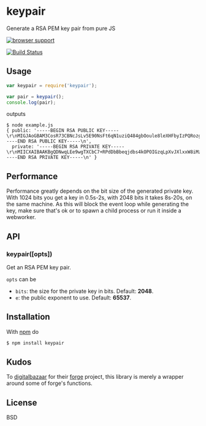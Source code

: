 # keypair

Generate a RSA PEM key pair from pure JS

[![browser support](https://ci.testling.com/juliangruber/keypair.png)](https://ci.testling.com/juliangruber/keypair)

[![Build Status](https://travis-ci.org/juliangruber/keypair.png?branch=master)](https://travis-ci.org/juliangruber/keypair)

## Usage

```js
var keypair = require('keypair');

var pair = keypair();
console.log(pair);
```

outputs

```
$ node example.js
{ public: '-----BEGIN RSA PUBLIC KEY-----\r\nMIGJAoGBAM3CosR73CBNcJsLv5E90NsFt6qN1uziQ484gbOoule8leXHFbyIzPQRozgEpSpi\r\nwhr6d2/c0CfZHEJ3m5tV0klxfjfM7oqjRMURnH/rmBjcETQ7qzIISZQ/iptJ3p7Gi78X5ZMh\r\nLNtDkUFU9WaGdiEb+SnC39wjErmJSfmGb7i1AgMBAAE=\r\n-----END RSA PUBLIC KEY-----\n',
  private: '-----BEGIN RSA PRIVATE KEY-----\r\nMIICXAIBAAKBgQDNwqLEe9wgTXCbC7+RPdDbBbeqjdbs4kOPOIGzqLpXvJXlxxW8iMz0EaM4\r\nBKUqYsIa+ndv3NAn2RxCd5ubVdJJcX43zO6Ko0TFEZx/65gY3BE0O6syCEmUP4qbSd6exou/\r\nF+WTISzbQ5FBVPVmhnYhG/kpwt/cIxK5iUn5hm+4tQIDAQABAoGBAI+8xiPoOrA+KMnG/T4j\r\nJsG6TsHQcDHvJi7o1IKC/hnIXha0atTX5AUkRRce95qSfvKFweXdJXSQ0JMGJyfuXgU6dI0T\r\ncseFRfewXAa/ssxAC+iUVR6KUMh1PE2wXLitfeI6JLvVtrBYswm2I7CtY0q8n5AGimHWVXJP\r\nLfGV7m0BAkEA+fqFt2LXbLtyg6wZyxMA/cnmt5Nt3U2dAu77MzFJvibANUNHE4HPLZxjGNXN\r\n+a6m0K6TD4kDdh5HfUYLWWRBYQJBANK3carmulBwqzcDBjsJ0YrIONBpCAsXxk8idXb8jL9a\r\nNIg15Wumm2enqqObahDHB5jnGOLmbasizvSVqypfM9UCQCQl8xIqy+YgURXzXCN+kwUgHinr\r\nutZms87Jyi+D8Br8NY0+Nlf+zHvXAomD2W5CsEK7C+8SLBr3k/TsnRWHJuECQHFE9RA2OP8W\r\noaLPuGCyFXaxzICThSRZYluVnWkZtxsBhW2W8z1b8PvWUE7kMy7TnkzeJS2LSnaNHoyxi7Ia\r\nPQUCQCwWU4U+v4lD7uYBw00Ga/xt+7+UqFPlPVdz1yyr4q24Zxaw0LgmuEvgU5dycq8N7Jxj\r\nTubX0MIRR+G9fmDBBl8=\r\n-----END RSA PRIVATE KEY-----\n' }
```

## Performance

Performance greatly depends on the bit size of the generated private key. With 1024 bits you get a key in 0.5s-2s, with 2048 bits it takes 8s-20s, on the same machine. As this will block the event loop while generating the key,
make sure that's ok or to spawn a child process or run it inside a webworker.

## API

### keypair([opts])

Get an RSA PEM key pair.

`opts` can be

* `bits`: the size for the private key in bits. Default: **2048**.
* `e`: the public exponent to use. Default: **65537**.

## Installation

With [npm](http://npmjs.org) do

```bash
$ npm install keypair
```

## Kudos

To [digitalbazaar](https://github.com/digitalbazaar) for their
[forge](https://github.com/digitalbazaar/forge) project, this library is merely a
wrapper around some of forge's functions.

## License

BSD
